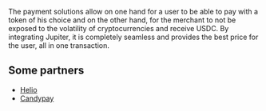 The payment solutions allow on one hand for a user to be able to pay with a token of his choice and on the other hand, for the merchant to not be exposed to the volatility of cryptocurrencies and receive USDC. By integrating Jupiter, it is completely seamless and provides the best price for the user, all in one transaction.

## Some partners

- [Helio](https://helio.co/)
- [Candypay](https://candypay.fun/)
